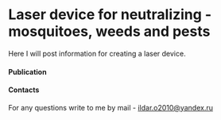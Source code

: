 # Laser device for neutralizing - mosquitoes, weeds and pests
Here I will post information for creating a laser device.




#### Publication 

#### Contacts
For any questions write to me by mail - ildar.o2010@yandex.ru  
